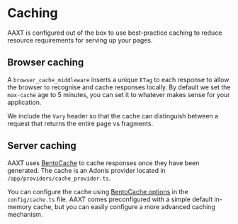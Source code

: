 # Caching

AAXT is configured out of the box to use best-practice caching to reduce resource requirements for serving up your pages.

## Browser caching

A `browser_cache_middleware` inserts a unique `ETag` to each response to allow the browser to recognise and cache responses locally. By default we set the `max-cache` age to 5 minutes, you can set it to whatever makes sense for your application.

We include the `Vary` header so that the cache can distinguish between a request that returns the entire page vs fragments.

## Server caching

AAXT uses [BentoCache](https://bentocache.dev/) to cache responses once they have been generated. The cache is an Adonis provider located in `/app/providers/cache_provider.ts`. 

You can configure the cache using [BentoCache options](https://bentocache.dev/docs/options) in the `config/cache.ts` file. AAXT comes preconfigured with a simple default in-memory cache, but you can easily configure a more advanced caching mechanism.
